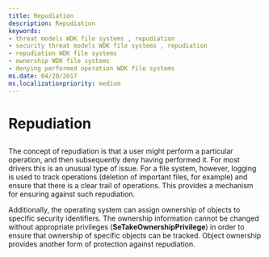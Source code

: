 ```yaml
---
title: Repudiation
description: Repudiation
keywords:
- threat models WDK file systems , repudiation
- security threat models WDK file systems , repudiation
- repudiation WDK file systems
- ownership WDK file systems
- denying performed operation WDK file systems
ms.date: 04/20/2017
ms.localizationpriority: medium
---
```


# Repudiation


## <span id="ddk_repudiation_if"></span><span id="DDK_REPUDIATION_IF"></span>


The concept of repudiation is that a user might perform a particular operation, and then subsequently deny having performed it. For most drivers this is an unusual type of issue. For a file system, however, logging is used to track operations (deletion of important files, for example) and ensure that there is a clear trail of operations. This provides a mechanism for ensuring against such repudiation.

Additionally, the operating system can assign ownership of objects to specific security identifiers. The ownership information cannot be changed without appropriate privileges (**SeTakeOwnershipPrivilege**) in order to ensure that ownership of specific objects can be tracked. Object ownership provides another form of protection against repudiation.

 

 





